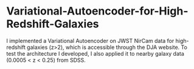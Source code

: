 # Variational-Autoencoder-for-High-Redshift-Galaxies
I implemented a Variational Autoencoder on JWST NirCam data for high-redshift galaxies (z>2), which is accessible through the DJA website. To test the architecture I developed, I also applied it to nearby galaxy data (0.0005 &lt; z &lt; 0.25) from SDSS.
